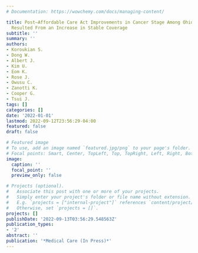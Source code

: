 ```yaml
---
# Documentation: https://wowchemy.com/docs/managing-content/

title: Post–Affordable Care Act Improvements in Cancer Stage Among Ohio Medicaid Beneficiaries
  Resulted From an Increase in Stable Coverage
subtitle: ''
summary: ''
authors:
- Koroukian S.
- Dong W.
- Albert J.
- Kim U.
- Eom K.
- Rose J.
- Owusu C.
- Zanotti K.
- Cooper G.
- Tsui J.
tags: []
categories: []
date: '2022-01-01'
lastmod: 2022-09-12T23:56:29-04:00
featured: false
draft: false

# Featured image
# To use, add an image named `featured.jpg/png` to your page's folder.
# Focal points: Smart, Center, TopLeft, Top, TopRight, Left, Right, BottomLeft, Bottom, BottomRight.
image:
  caption: ''
  focal_point: ''
  preview_only: false

# Projects (optional).
#   Associate this post with one or more of your projects.
#   Simply enter your project's folder or file name without extension.
#   E.g. `projects = ["internal-project"]` references `content/project/deep-learning/index.md`.
#   Otherwise, set `projects = []`.
projects: []
publishDate: '2022-09-13T03:56:29.548563Z'
publication_types:
- '2'
abstract: ''
publication: '*Medical Care (In Press)*'
---
```


